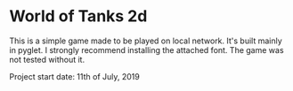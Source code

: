 # World of Tanks 2d
This is a simple game made to be played on local network.
It's built mainly in pyglet.
I strongly recommend installing the attached font. The game was not tested without it.

Project start date: 11th of July, 2019
